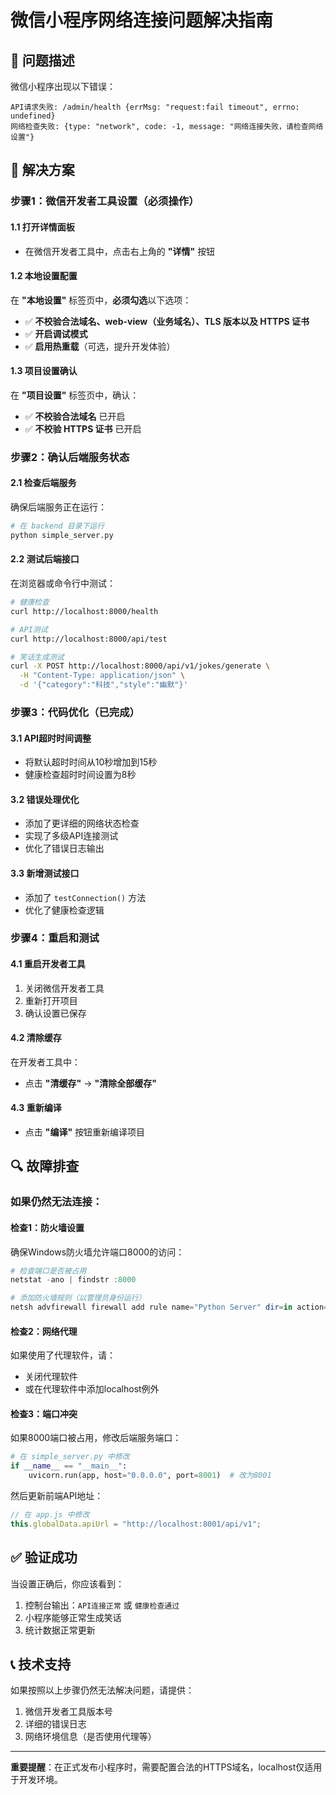 # 微信小程序网络连接问题解决指南

## 🚨 问题描述
微信小程序出现以下错误：
```
API请求失败: /admin/health {errMsg: "request:fail timeout", errno: undefined}
网络检查失败: {type: "network", code: -1, message: "网络连接失败，请检查网络设置"}
```

## 🔧 解决方案

### 步骤1：微信开发者工具设置（必须操作）

#### 1.1 打开详情面板
- 在微信开发者工具中，点击右上角的 **"详情"** 按钮

#### 1.2 本地设置配置
在 **"本地设置"** 标签页中，**必须勾选**以下选项：
- ✅ **不校验合法域名、web-view（业务域名）、TLS 版本以及 HTTPS 证书**
- ✅ **开启调试模式**
- ✅ **启用热重载**（可选，提升开发体验）

#### 1.3 项目设置确认
在 **"项目设置"** 标签页中，确认：
- ✅ **不校验合法域名** 已开启
- ✅ **不校验 HTTPS 证书** 已开启

### 步骤2：确认后端服务状态

#### 2.1 检查后端服务
确保后端服务正在运行：
```bash
# 在 backend 目录下运行
python simple_server.py
```

#### 2.2 测试后端接口
在浏览器或命令行中测试：
```bash
# 健康检查
curl http://localhost:8000/health

# API测试
curl http://localhost:8000/api/test

# 笑话生成测试
curl -X POST http://localhost:8000/api/v1/jokes/generate \
  -H "Content-Type: application/json" \
  -d '{"category":"科技","style":"幽默"}'
```

### 步骤3：代码优化（已完成）

#### 3.1 API超时时间调整
- 将默认超时时间从10秒增加到15秒
- 健康检查超时时间设置为8秒

#### 3.2 错误处理优化
- 添加了更详细的网络状态检查
- 实现了多级API连接测试
- 优化了错误日志输出

#### 3.3 新增测试接口
- 添加了 `testConnection()` 方法
- 优化了健康检查逻辑

### 步骤4：重启和测试

#### 4.1 重启开发者工具
1. 关闭微信开发者工具
2. 重新打开项目
3. 确认设置已保存

#### 4.2 清除缓存
在开发者工具中：
- 点击 **"清缓存"** → **"清除全部缓存"**

#### 4.3 重新编译
- 点击 **"编译"** 按钮重新编译项目

## 🔍 故障排查

### 如果仍然无法连接：

#### 检查1：防火墙设置
确保Windows防火墙允许端口8000的访问：
```powershell
# 检查端口是否被占用
netstat -ano | findstr :8000

# 添加防火墙规则（以管理员身份运行）
netsh advfirewall firewall add rule name="Python Server" dir=in action=allow protocol=TCP localport=8000
```

#### 检查2：网络代理
如果使用了代理软件，请：
- 关闭代理软件
- 或在代理软件中添加localhost例外

#### 检查3：端口冲突
如果8000端口被占用，修改后端服务端口：
```python
# 在 simple_server.py 中修改
if __name__ == "__main__":
    uvicorn.run(app, host="0.0.0.0", port=8001)  # 改为8001
```

然后更新前端API地址：
```javascript
// 在 app.js 中修改
this.globalData.apiUrl = "http://localhost:8001/api/v1";
```

## ✅ 验证成功

当设置正确后，你应该看到：
1. 控制台输出：`API连接正常` 或 `健康检查通过`
2. 小程序能够正常生成笑话
3. 统计数据正常更新

## 📞 技术支持

如果按照以上步骤仍然无法解决问题，请提供：
1. 微信开发者工具版本号
2. 详细的错误日志
3. 网络环境信息（是否使用代理等）

---

**重要提醒**：在正式发布小程序时，需要配置合法的HTTPS域名，localhost仅适用于开发环境。
